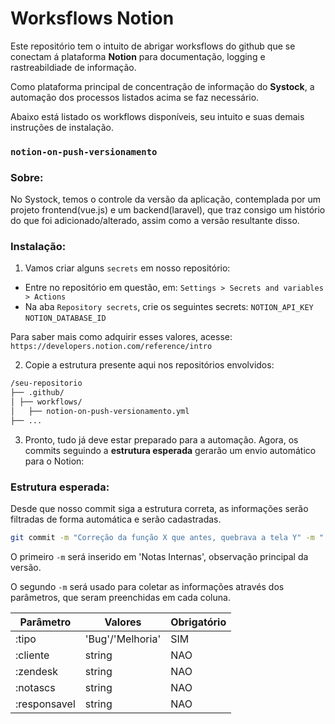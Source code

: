 # Worksflows Notion

Este repositório tem o intuito de abrigar worksflows do github que se conectam á plataforma **Notion** para
documentação,
logging e rastreabildiade de informação.

Como plataforma principal de concentração de informação do **Systock**, a automação dos processos listados acima se faz
necessário.

Abaixo está listado os workflows disponíveis, seu intuito e suas demais instruções de instalação.

### `notion-on-push-versionamento`

### Sobre:

No Systock, temos o controle da versão da aplicação, contemplada por um projeto frontend(vue.js) e um backend(laravel),
que traz consigo um histório do que foi adicionado/alterado, assim
como a versão resultante disso.

### Instalação:

1. Vamos criar alguns `secrets` em nosso repositório:

- Entre no repositório em questão, em: `Settings > Secrets and variables > Actions`
- Na aba `Repository secrets`, crie os seguintes secrets: `NOTION_API_KEY` `NOTION_DATABASE_ID`

Para saber mais como adquirir esses valores, acesse: `https://developers.notion.com/reference/intro`

2. Copie a estrutura presente aqui nos repositórios envolvidos:

```bash
/seu-repositorio
├── .github/
│ ├── workflows/
│   ├── notion-on-push-versionamento.yml
├── ...
```

3. Pronto, tudo já deve estar preparado para a automação. Agora, os commits seguindo a **estrutura esperada** gerarão um
   envio automático para o Notion:

### Estrutura esperada:

Desde que nosso commit siga a estrutura correta, as informações serão filtradas de forma automática e serão cadastradas.

```bash
git commit -m "Correção da função X que antes, quebrava a tela Y" -m ":tipo Bug :cliente EMPRESA X :zendesk https//:abc.zendesk.com/ticket/123 :notascs Solicitado pelo usuário beltrano";
```

O primeiro `-m` será inserido em 'Notas Internas', observação principal da versão. 

O segundo `-m` será usado para coletar as informações através dos parâmetros, que seram preenchidas em cada coluna.

| Parâmetro    | Valores          | Obrigatório |
|--------------|------------------|-------------|
| :tipo        | 'Bug'/'Melhoria' | SIM         |
| :cliente     | string           | NAO         |
| :zendesk     | string           | NAO         |
| :notascs     | string           | NAO         |
| :responsavel | string           | NAO         |